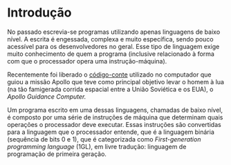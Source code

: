 # Introdução

No passado escrevia-se programas utilizando apenas linguagens de baixo nível. A escrita é engessada, complexa e muito específica, sendo pouco acessível para os desenvolvedores no geral. Esse tipo de linguagem exige muito conhecimento de quem a programa (inclusive relacionado à forma com que o processador opera uma instrução-máquina).

Recentemente foi liberado o [código-conte](https://github.com/chrislgarry/Apollo-11) utilizado no computador que guiou a missão Apollo que teve como principal objetivo levar o homem à lua (na tão famigerada corrida espacial entre a União Soviética e os EUA), o *Apollo Guidance Computer.*

Um programa escrito em uma dessas linguagens, chamadas de baixo nível, é composto por uma série de instruções de máquina que determinam quais operações o processador deve executar. Essas instruções são convertidas para a linguagem que o processador entende, que é a linguagem binária (sequência de bits 0 e 1), que é categorizada como *First-generation programming language* (1GL), em livre tradução: linguagem de programação de primeira geração. 

